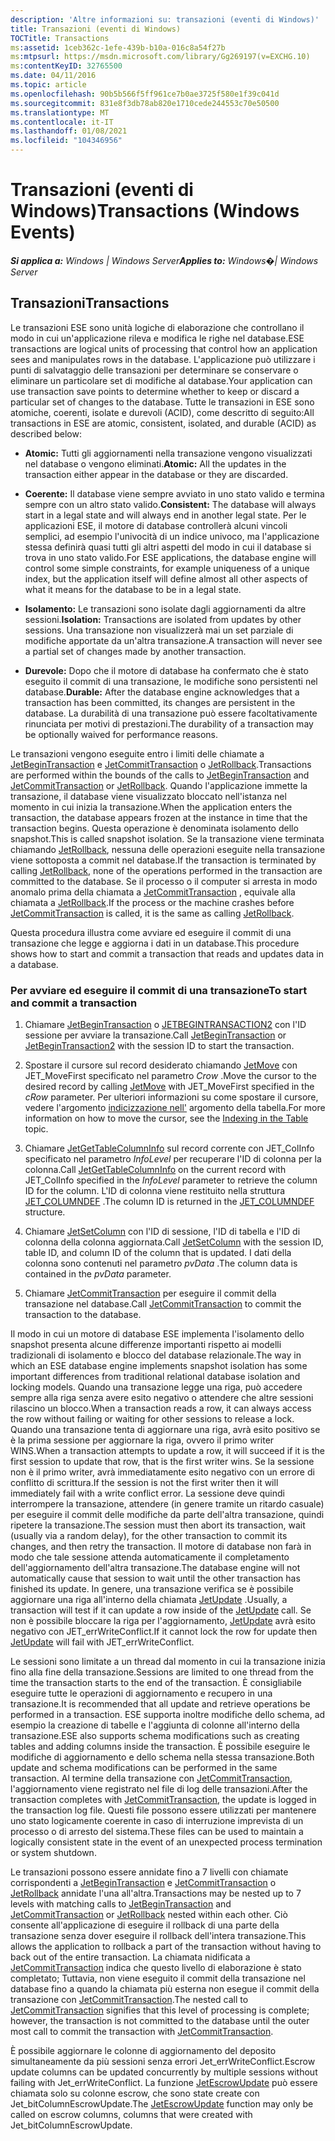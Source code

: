 ```yaml
---
description: 'Altre informazioni su: transazioni (eventi di Windows)'
title: Transazioni (eventi di Windows)
TOCTitle: Transactions
ms:assetid: 1ceb362c-1efe-439b-b10a-016c8a54f27b
ms:mtpsurl: https://msdn.microsoft.com/library/Gg269197(v=EXCHG.10)
ms:contentKeyID: 32765500
ms.date: 04/11/2016
ms.topic: article
ms.openlocfilehash: 90b5b566f5ff961ce7b0ae3725f580e1f39c041d
ms.sourcegitcommit: 831e8f3db78ab820e1710cede244553c70e50500
ms.translationtype: MT
ms.contentlocale: it-IT
ms.lasthandoff: 01/08/2021
ms.locfileid: "104346956"
---
```

# <a name="transactions-windows-events"></a><span data-ttu-id="a0d6c-103">Transazioni (eventi di Windows)</span><span class="sxs-lookup"><span data-stu-id="a0d6c-103">Transactions (Windows Events)</span></span>


<span data-ttu-id="a0d6c-104">_**Si applica a:** Windows | Windows Server_</span><span class="sxs-lookup"><span data-stu-id="a0d6c-104">_**Applies to:** Windows�| Windows Server_</span></span>

## <a name="transactions"></a><span data-ttu-id="a0d6c-105">Transazioni</span><span class="sxs-lookup"><span data-stu-id="a0d6c-105">Transactions</span></span>

<span data-ttu-id="a0d6c-106">Le transazioni ESE sono unità logiche di elaborazione che controllano il modo in cui un'applicazione rileva e modifica le righe nel database.</span><span class="sxs-lookup"><span data-stu-id="a0d6c-106">ESE transactions are logical units of processing that control how an application sees and manipulates rows in the database.</span></span> <span data-ttu-id="a0d6c-107">L'applicazione può utilizzare i punti di salvataggio delle transazioni per determinare se conservare o eliminare un particolare set di modifiche al database.</span><span class="sxs-lookup"><span data-stu-id="a0d6c-107">Your application can use transaction save points to determine whether to keep or discard a particular set of changes to the database.</span></span> <span data-ttu-id="a0d6c-108">Tutte le transazioni in ESE sono atomiche, coerenti, isolate e durevoli (ACID), come descritto di seguito:</span><span class="sxs-lookup"><span data-stu-id="a0d6c-108">All transactions in ESE are atomic, consistent, isolated, and durable (ACID) as described below:</span></span>

  - <span data-ttu-id="a0d6c-109">**Atomic:** Tutti gli aggiornamenti nella transazione vengono visualizzati nel database o vengono eliminati.</span><span class="sxs-lookup"><span data-stu-id="a0d6c-109">**Atomic:** All the updates in the transaction either appear in the database or they are discarded.</span></span>

<!-- end list -->

  - <span data-ttu-id="a0d6c-110">**Coerente:** Il database viene sempre avviato in uno stato valido e termina sempre con un altro stato valido.</span><span class="sxs-lookup"><span data-stu-id="a0d6c-110">**Consistent:** The database will always start in a legal state and will always end in another legal state.</span></span> <span data-ttu-id="a0d6c-111">Per le applicazioni ESE, il motore di database controllerà alcuni vincoli semplici, ad esempio l'univocità di un indice univoco, ma l'applicazione stessa definirà quasi tutti gli altri aspetti del modo in cui il database si trova in uno stato valido.</span><span class="sxs-lookup"><span data-stu-id="a0d6c-111">For ESE applications, the database engine will control some simple constraints, for example uniqueness of a unique index, but the application itself will define almost all other aspects of what it means for the database to be in a legal state.</span></span>

<!-- end list -->

  - <span data-ttu-id="a0d6c-112">**Isolamento:** Le transazioni sono isolate dagli aggiornamenti da altre sessioni.</span><span class="sxs-lookup"><span data-stu-id="a0d6c-112">**Isolation:** Transactions are isolated from updates by other sessions.</span></span> <span data-ttu-id="a0d6c-113">Una transazione non visualizzerà mai un set parziale di modifiche apportate da un'altra transazione.</span><span class="sxs-lookup"><span data-stu-id="a0d6c-113">A transaction will never see a partial set of changes made by another transaction.</span></span>

<!-- end list -->

  - <span data-ttu-id="a0d6c-114">**Durevole:** Dopo che il motore di database ha confermato che è stato eseguito il commit di una transazione, le modifiche sono persistenti nel database.</span><span class="sxs-lookup"><span data-stu-id="a0d6c-114">**Durable:** After the database engine acknowledges that a transaction has been committed, its changes are persistent in the database.</span></span> <span data-ttu-id="a0d6c-115">La durabilità di una transazione può essere facoltativamente rinunciata per motivi di prestazioni.</span><span class="sxs-lookup"><span data-stu-id="a0d6c-115">The durability of a transaction may be optionally waived for performance reasons.</span></span>

<span data-ttu-id="a0d6c-116">Le transazioni vengono eseguite entro i limiti delle chiamate a [JetBeginTransaction](./jetbegintransaction-function.md) e [JetCommitTransaction](./jetcommittransaction-function.md) o [JetRollback](./jetrollback-function.md).</span><span class="sxs-lookup"><span data-stu-id="a0d6c-116">Transactions are performed within the bounds of the calls to [JetBeginTransaction](./jetbegintransaction-function.md) and [JetCommitTransaction](./jetcommittransaction-function.md) or [JetRollback](./jetrollback-function.md).</span></span> <span data-ttu-id="a0d6c-117">Quando l'applicazione immette la transazione, il database viene visualizzato bloccato nell'istanza nel momento in cui inizia la transazione.</span><span class="sxs-lookup"><span data-stu-id="a0d6c-117">When the application enters the transaction, the database appears frozen at the instance in time that the transaction begins.</span></span> <span data-ttu-id="a0d6c-118">Questa operazione è denominata isolamento dello snapshot.</span><span class="sxs-lookup"><span data-stu-id="a0d6c-118">This is called snapshot isolation.</span></span> <span data-ttu-id="a0d6c-119">Se la transazione viene terminata chiamando [JetRollback](./jetrollback-function.md), nessuna delle operazioni eseguite nella transazione viene sottoposta a commit nel database.</span><span class="sxs-lookup"><span data-stu-id="a0d6c-119">If the transaction is terminated by calling [JetRollback](./jetrollback-function.md), none of the operations performed in the transaction are committed to the database.</span></span> <span data-ttu-id="a0d6c-120">Se il processo o il computer si arresta in modo anomalo prima della chiamata a [JetCommitTransaction](./jetcommittransaction-function.md) , equivale alla chiamata a [JetRollback](./jetrollback-function.md).</span><span class="sxs-lookup"><span data-stu-id="a0d6c-120">If the process or the machine crashes before [JetCommitTransaction](./jetcommittransaction-function.md) is called, it is the same as calling [JetRollback](./jetrollback-function.md).</span></span>

<span data-ttu-id="a0d6c-121">Questa procedura illustra come avviare ed eseguire il commit di una transazione che legge e aggiorna i dati in un database.</span><span class="sxs-lookup"><span data-stu-id="a0d6c-121">This procedure shows how to start and commit a transaction that reads and updates data in a database.</span></span>

### <a name="to-start-and-commit-a-transaction"></a><span data-ttu-id="a0d6c-122">Per avviare ed eseguire il commit di una transazione</span><span class="sxs-lookup"><span data-stu-id="a0d6c-122">To start and commit a transaction</span></span>

1.  <span data-ttu-id="a0d6c-123">Chiamare [JetBeginTransaction](./jetbegintransaction-function.md) o [JETBEGINTRANSACTION2](./jetbegintransaction2-function.md) con l'ID sessione per avviare la transazione.</span><span class="sxs-lookup"><span data-stu-id="a0d6c-123">Call [JetBeginTransaction](./jetbegintransaction-function.md) or [JetBeginTransaction2](./jetbegintransaction2-function.md) with the session ID to start the transaction.</span></span>

2.  <span data-ttu-id="a0d6c-124">Spostare il cursore sul record desiderato chiamando [JetMove](./jetmove-function.md) con JET_MoveFirst specificato nel parametro *Crow* .</span><span class="sxs-lookup"><span data-stu-id="a0d6c-124">Move the cursor to the desired record by calling [JetMove](./jetmove-function.md) with JET_MoveFirst specified in the *cRow* parameter.</span></span> <span data-ttu-id="a0d6c-125">Per ulteriori informazioni su come spostare il cursore, vedere l'argomento [indicizzazione nell'](./indexing-in-the-table.md) argomento della tabella.</span><span class="sxs-lookup"><span data-stu-id="a0d6c-125">For more information on how to move the cursor, see the [Indexing in the Table](./indexing-in-the-table.md) topic.</span></span>

3.  <span data-ttu-id="a0d6c-126">Chiamare [JetGetTableColumnInfo](./jetgettablecolumninfo-function.md) sul record corrente con JET_ColInfo specificato nel parametro *InfoLevel* per recuperare l'ID di colonna per la colonna.</span><span class="sxs-lookup"><span data-stu-id="a0d6c-126">Call [JetGetTableColumnInfo](./jetgettablecolumninfo-function.md) on the current record with JET_ColInfo specified in the *InfoLevel* parameter to retrieve the column ID for the column.</span></span> <span data-ttu-id="a0d6c-127">L'ID di colonna viene restituito nella struttura [JET_COLUMNDEF](./jet-columndef-structure.md) .</span><span class="sxs-lookup"><span data-stu-id="a0d6c-127">The column ID is returned in the [JET_COLUMNDEF](./jet-columndef-structure.md) structure.</span></span>

4.  <span data-ttu-id="a0d6c-128">Chiamare [JetSetColumn](./jetsetcolumn-function.md) con l'ID di sessione, l'ID di tabella e l'ID di colonna della colonna aggiornata.</span><span class="sxs-lookup"><span data-stu-id="a0d6c-128">Call [JetSetColumn](./jetsetcolumn-function.md) with the session ID, table ID, and column ID of the column that is updated.</span></span> <span data-ttu-id="a0d6c-129">I dati della colonna sono contenuti nel parametro *pvData* .</span><span class="sxs-lookup"><span data-stu-id="a0d6c-129">The column data is contained in the *pvData* parameter.</span></span>

5.  <span data-ttu-id="a0d6c-130">Chiamare [JetCommitTransaction](./jetcommittransaction-function.md) per eseguire il commit della transazione nel database.</span><span class="sxs-lookup"><span data-stu-id="a0d6c-130">Call [JetCommitTransaction](./jetcommittransaction-function.md) to commit the transaction to the database.</span></span>

<span data-ttu-id="a0d6c-131">Il modo in cui un motore di database ESE implementa l'isolamento dello snapshot presenta alcune differenze importanti rispetto ai modelli tradizionali di isolamento e blocco del database relazionale.</span><span class="sxs-lookup"><span data-stu-id="a0d6c-131">The way in which an ESE database engine implements snapshot isolation has some important differences from traditional relational database isolation and locking models.</span></span> <span data-ttu-id="a0d6c-132">Quando una transazione legge una riga, può accedere sempre alla riga senza avere esito negativo o attendere che altre sessioni rilascino un blocco.</span><span class="sxs-lookup"><span data-stu-id="a0d6c-132">When a transaction reads a row, it can always access the row without failing or waiting for other sessions to release a lock.</span></span> <span data-ttu-id="a0d6c-133">Quando una transazione tenta di aggiornare una riga, avrà esito positivo se è la prima sessione per aggiornare la riga, ovvero il primo writer WINS.</span><span class="sxs-lookup"><span data-stu-id="a0d6c-133">When a transaction attempts to update a row, it will succeed if it is the first session to update that row, that is the first writer wins.</span></span> <span data-ttu-id="a0d6c-134">Se la sessione non è il primo writer, avrà immediatamente esito negativo con un errore di conflitto di scrittura.</span><span class="sxs-lookup"><span data-stu-id="a0d6c-134">If the session is not the first writer then it will immediately fail with a write conflict error.</span></span> <span data-ttu-id="a0d6c-135">La sessione deve quindi interrompere la transazione, attendere (in genere tramite un ritardo casuale) per eseguire il commit delle modifiche da parte dell'altra transazione, quindi ripetere la transazione.</span><span class="sxs-lookup"><span data-stu-id="a0d6c-135">The session must then abort its transaction, wait (usually via a random delay), for the other transaction to commit its changes, and then retry the transaction.</span></span> <span data-ttu-id="a0d6c-136">Il motore di database non farà in modo che tale sessione attenda automaticamente il completamento dell'aggiornamento dell'altra transazione.</span><span class="sxs-lookup"><span data-stu-id="a0d6c-136">The database engine will not automatically cause that session to wait until the other transaction has finished its update.</span></span> <span data-ttu-id="a0d6c-137">In genere, una transazione verifica se è possibile aggiornare una riga all'interno della chiamata [JetUpdate](./jetupdate-function.md) .</span><span class="sxs-lookup"><span data-stu-id="a0d6c-137">Usually, a transaction will test if it can update a row inside of the [JetUpdate](./jetupdate-function.md) call.</span></span> <span data-ttu-id="a0d6c-138">Se non è possibile bloccare la riga per l'aggiornamento, [JetUpdate](./jetupdate-function.md) avrà esito negativo con JET_errWriteConflict.</span><span class="sxs-lookup"><span data-stu-id="a0d6c-138">If it cannot lock the row for update then [JetUpdate](./jetupdate-function.md) will fail with JET_errWriteConflict.</span></span>

<span data-ttu-id="a0d6c-139">Le sessioni sono limitate a un thread dal momento in cui la transazione inizia fino alla fine della transazione.</span><span class="sxs-lookup"><span data-stu-id="a0d6c-139">Sessions are limited to one thread from the time the transaction starts to the end of the transaction.</span></span> <span data-ttu-id="a0d6c-140">È consigliabile eseguire tutte le operazioni di aggiornamento e recupero in una transazione.</span><span class="sxs-lookup"><span data-stu-id="a0d6c-140">It is recommended that all update and retrieve operations be performed in a transaction.</span></span> <span data-ttu-id="a0d6c-141">ESE supporta inoltre modifiche dello schema, ad esempio la creazione di tabelle e l'aggiunta di colonne all'interno della transazione.</span><span class="sxs-lookup"><span data-stu-id="a0d6c-141">ESE also supports schema modifications such as creating tables and adding columns inside the transaction.</span></span> <span data-ttu-id="a0d6c-142">È possibile eseguire le modifiche di aggiornamento e dello schema nella stessa transazione.</span><span class="sxs-lookup"><span data-stu-id="a0d6c-142">Both update and schema modifications can be performed in the same transaction.</span></span> <span data-ttu-id="a0d6c-143">Al termine della transazione con [JetCommitTransaction](./jetcommittransaction-function.md), l'aggiornamento viene registrato nel file di log delle transazioni.</span><span class="sxs-lookup"><span data-stu-id="a0d6c-143">After the transaction completes with [JetCommitTransaction](./jetcommittransaction-function.md), the update is logged in the transaction log file.</span></span> <span data-ttu-id="a0d6c-144">Questi file possono essere utilizzati per mantenere uno stato logicamente coerente in caso di interruzione imprevista di un processo o di arresto del sistema.</span><span class="sxs-lookup"><span data-stu-id="a0d6c-144">These files can be used to maintain a logically consistent state in the event of an unexpected process termination or system shutdown.</span></span>

<span data-ttu-id="a0d6c-145">Le transazioni possono essere annidate fino a 7 livelli con chiamate corrispondenti a [JetBeginTransaction](./jetbegintransaction-function.md) e [JetCommitTransaction](./jetcommittransaction-function.md) o [JetRollback](./jetrollback-function.md) annidate l'una all'altra.</span><span class="sxs-lookup"><span data-stu-id="a0d6c-145">Transactions may be nested up to 7 levels with matching calls to [JetBeginTransaction](./jetbegintransaction-function.md) and [JetCommitTransaction](./jetcommittransaction-function.md) or [JetRollback](./jetrollback-function.md) nested within each other.</span></span> <span data-ttu-id="a0d6c-146">Ciò consente all'applicazione di eseguire il rollback di una parte della transazione senza dover eseguire il rollback dell'intera transazione.</span><span class="sxs-lookup"><span data-stu-id="a0d6c-146">This allows the application to rollback a part of the transaction without having to back out of the entire transaction.</span></span> <span data-ttu-id="a0d6c-147">La chiamata nidificata a [JetCommitTransaction](./jetcommittransaction-function.md) indica che questo livello di elaborazione è stato completato; Tuttavia, non viene eseguito il commit della transazione nel database fino a quando la chiamata più esterna non esegue il commit della transazione con [JetCommitTransaction](./jetcommittransaction-function.md).</span><span class="sxs-lookup"><span data-stu-id="a0d6c-147">The nested call to [JetCommitTransaction](./jetcommittransaction-function.md) signifies that this level of processing is complete; however, the transaction is not committed to the database until the outer most call to commit the transaction with [JetCommitTransaction](./jetcommittransaction-function.md).</span></span>

<span data-ttu-id="a0d6c-148">È possibile aggiornare le colonne di aggiornamento del deposito simultaneamente da più sessioni senza errori Jet_errWriteConflict.</span><span class="sxs-lookup"><span data-stu-id="a0d6c-148">Escrow update columns can be updated concurrently by multiple sessions without failing with Jet_errWriteConflict.</span></span> <span data-ttu-id="a0d6c-149">La funzione [JetEscrowUpdate](./jetescrowupdate-function.md) può essere chiamata solo su colonne escrow, che sono state create con Jet_bitColumnEscrowUpdate.</span><span class="sxs-lookup"><span data-stu-id="a0d6c-149">The [JetEscrowUpdate](./jetescrowupdate-function.md) function may only be called on escrow columns, columns that were created with Jet_bitColumnEscrowUpdate.</span></span>
